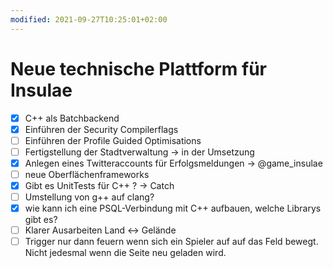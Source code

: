 ```yaml
---
modified: 2021-09-27T10:25:01+02:00
---
```


# Neue technische Plattform für Insulae

- [x] C++ als Batchbackend
- [x] Einführen der Security Compilerflags
- [ ] Einführen der Profile Guided Optimisations
- [ ] Fertigstellung der Stadtverwaltung -> in der Umsetzung
- [x] Anlegen eines Twitteraccounts für Erfolgsmeldungen -> @game_insulae
- [ ] neue Oberflächenframeworks
- [x] Gibt es UnitTests für C++ ? -> Catch
- [ ] Umstellung von g++ auf clang?
- [x] wie kann ich eine PSQL-Verbindung mit C++ aufbauen, welche Librarys gibt es?
- [ ] Klarer Ausarbeiten Land <-> Gelände
- [ ] Trigger nur dann feuern wenn sich ein Spieler auf auf das Feld bewegt. Nicht jedesmal wenn die Seite neu geladen wird.